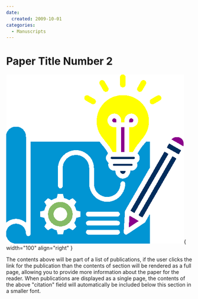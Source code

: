 ```yaml
---
date:
  created: 2009-10-01
categories:
  - Manuscripts
---
```

# Paper Title Number 2

![prototype banner](../../images/prototype-color.png){ width="100" align="right" } 

The contents above will be part of a list of publications, if the user clicks the link for the publication than the contents of section will be rendered as a full page, allowing you to provide more information about the paper for the reader. When publications are displayed as a single page, the contents of the above "citation" field will automatically be included below this section in a smaller font.